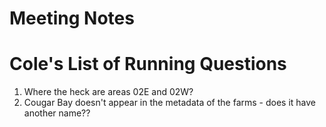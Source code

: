 # Meeting Notes

# Cole's List of Running Questions

1. Where the heck are areas 02E and 02W?
2. Cougar Bay doesn't appear in the metadata of the farms - does it have another name??
